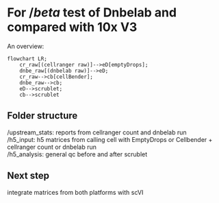 # For $/beta$ test of Dnbelab and compared with 10x V3

An overview:

```mermaid
flowchart LR;
    cr_raw[(cellranger raw)]-->eD[emptyDrops];
    dnbe_raw[(dnbelab raw)]-->eD;
    cr_raw-->cb[cellBender];
    dnbe_raw-->cb;
    eD-->scrublet;
    cb-->scrublet
```

## Folder structure

/upstream_stats: reports from cellranger count and dnbelab run  
/h5_input: h5 matrices from calling cell with EmptyDrops or Cellbender + cellranger count or dnbelab run  
/h5_analysis: general qc before and after scrublet

## Next step

integrate matrices from both platforms with scVI
